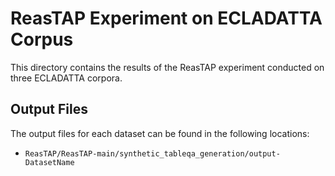 # ReasTAP Experiment on ECLADATTA Corpus

This directory contains the results of the ReasTAP experiment conducted on three ECLADATTA corpora. 

## Output Files

The output files for each dataset can be found in the following locations:

- `ReasTAP/ReasTAP-main/synthetic_tableqa_generation/output-DatasetName`
